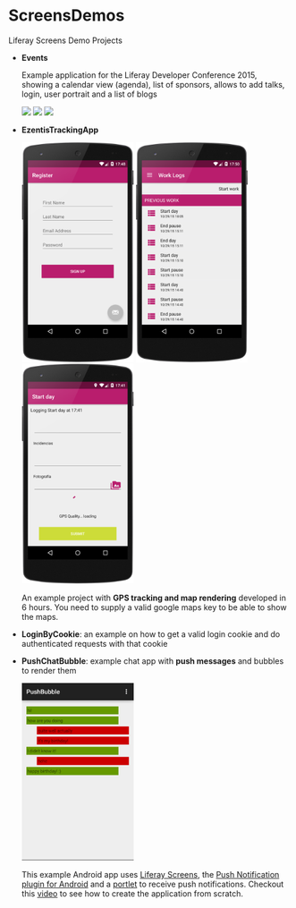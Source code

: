 # ScreensDemos
Liferay Screens Demo Projects

* **Events**

	Example application for the Liferay Developer Conference 2015, showing a calendar view (agenda), list of sponsors, allows to add talks, login, user portrait and a list of blogs
	
	<img src="liferay-events/images/list.png" width="200px"/>
	<img src="liferay-events/images/menu.png" width="200px"/>
	<img src="liferay-events/images/webview.png" width="200px"/>

* **EzentisTrackingApp**

	<img src="EzentisTrackingApp/images/signup.png" width="200px" />
	<img src="EzentisTrackingApp/images/list.png" width="200px" />
	<img src="EzentisTrackingApp/images/form.png" width="200px" />

	
	An example project with **GPS tracking and map rendering** developed in 6 hours. You need to supply a valid google maps key to be able to show the maps.
	
* **LoginByCookie**: an example on how to get a valid login cookie and do authenticated requests with that cookie

* **PushChatBubble**: example chat app with **push messages** and bubbles to render them

	<img src="PushChatBubble/images/PushBubble.png" width="200px" />
	
	This example Android app uses [Liferay Screens](https://github.com/liferay/liferay-screens/), the [Push Notification plugin for Android](https://github.com/brunofarache/liferay-push-android) and a [portlet](https://github.com/liferay/liferay-plugins/tree/master/portlets/push-notifications-portlet) to receive push notifications. Checkout this [video](https://www.youtube.com/watch?v=4LjutX0dcRw) to see how to create the application from scratch.
